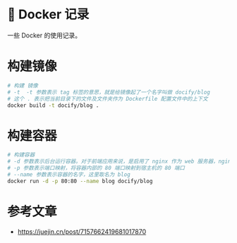 # 📝 Docker 记录

一些 Docker 的使用记录。

# 构建镜像

```bash
# 构建 镜像
# -t  -t 参数表示 tag 标签的意思，就是给镜像起了一个名字叫做 docify/blog
# 这个 . 表示把当前目录下的文件及文件夹作为 Dockerfile 配置文件中的上下文
docker build -t docify/blog .
```

# 构建容器

```bash
# 构建容器
# -d 参数表示后台运行容器。对于前端应用来说，是启用了 nginx 作为 web 服务器，nginx 是一直需要保持后台运行，而不是只启动一次就结束了，所以需要加上 -d 的参数。
# -p 参数表示端口映射，将容器内部的 80 端口映射到宿主机的 80 端口
# --name 参数表示容器的名字，这里取名为 blog
docker run -d -p 80:80 --name blog docify/blog
```

# 参考文章
- https://juejin.cn/post/7157662419681017870